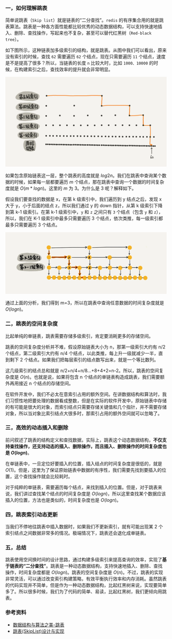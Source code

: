 ### 一，如何理解跳表

简单说跳表（`Skip list`）就是链表的“二分查找”。`redis` 的有序集合用的就是跳表算法。跳表是一种各方面性能都比较优秀的动态数据结构，可以支持快速地插入、删除、查找操作，写起来也不复杂，甚至可以替代红黑树（`Red-black tree`）。

如下图所示，这种链表加多级索引的结构，就是跳表。从图中我们可以看出，原来没有索引的时候，查找 `62` 需要遍历 `62` 个结点，现在只需要遍历 `11` 个结点，速度是不是提高了很多？所以，当链表的长度 `n` 比较大时，比如 `1000、10000` 的时候，在构建索引之后，查找效率的提升就会非常明显。

![skip_list](.././/images/skip_list.png)

如果包含原始链表这一层，整个跳表的高度就是 $log2n$。我们在跳表中查询某个数据的时候，如果每一层都要遍历 $m$ 个结点，那在跳表中查询一个数据的时间复杂度就是 $O(m*logn)$。这里的 $m$ 为 $3$。为什么是 3 呢？解释如下。

假设我们要查找的数据是 x，在第 k 级索引中，我们遍历到 y 结点之后，发现 x 大于 y，小于后面的结点 z，所以我们通过 y 的 down 指针，从第 k 级索引下降到第 k-1 级索引。在第 k-1 级索引中，`y` 和 `z` 之间只有 `3` 个结点（包含 `y` 和 `z`），所以，我们在 K-1 级索引中最多只需要遍历 3 个结点，依次类推，每一级索引都最多只需要遍历 3 个结点。

![skip_list](.././/images/skip_list2.png)

通过上面的分析，我们得到 m=3，所以在跳表中查询任意数据的时间复杂度就是 $O(logn)$。

### 二，跳表的空间复杂度

比起单纯的单链表，跳表需要存储多级索引，肯定要消耗更多的存储空间。

跳表的空间复杂度分析并不难，假设原始链表大小为 n，那第一级索引大约有 n/2 个结点，第二级索引大约有 n/4 个结点，以此类推，每上升一级就减少一半，直到剩下 2 个结点。如果我们把每层索引的结点数写出来，就是一个等比数列。

这几级索引的结点总和就是 n/2+n/4+n/8…+8+4+2=n-2。所以，跳表的空间复杂度是 $O(n)$。也就是说，如果将包含 n 个结点的单链表构造成跳表，我们需要额外再用接近 n 个结点的存储空间。

在软件开发中，我们不必太在意索引占用的额外空间。在讲数据结构和算法时，我们习惯性地把要处理的数据看成整数，但是在实际的软件开发中，原始链表中存储的有可能是很大的对象，而索引结点只需要存储关键值和几个指针，并不需要存储对象，所以当对象比索引结点大很多时，那索引占用的额外空间就可以忽略了。

### 三，高效的动态插入和删除

前问叙述了跳表的结构定义和查找数据，实际上，跳表这个动态数据结构，**不仅支持查找操作，还支持动态的插入、删除操作，而且插入、删除操作的时间复杂度也是 $O(logn)$**。

在单链表中，一旦定位好要插入的位置，插入结点的时间复杂度是很低的，就是 $O(1)$。但是，这里为了保证原始链表中数据的有序性，我们需要先找到要插入的位置，这个查找操作就会比较耗时。

对于纯粹的单链表，需要遍历每个结点，来找到插入的位置。但是，对于跳表来说，我们讲过查找某个结点的时间复杂度是 $O(logn)$，所以这里查找某个数据应该插入的位置，方法也是类似的，时间复杂度也是 $O(logn)$。

### 四，跳表索引动态更新

当我们不停地往跳表中插入数据时，如果我们不更新索引，就有可能出现某 2 个索引结点之间数据非常多的情况。极端情况下，跳表还会退化成单链表。

### 五，总结

跳表使用空间换时间的设计思路，通过构建多级索引来提高查询的效率，实现了**基于链表的“二分查找”**。跳表是一种动态数据结构，支持快速地插入、删除、查找操作，时间复杂度都是 $O(logn)$。跳表的空间复杂度是 $O(n)$。不过，跳表的实现非常灵活，可以通过改变索引构建策略，有效平衡执行效率和内存消耗。虽然跳表的代码实现并不简单，但是作为一种动态数据结构，比起红黑树来说，实现要简单多了。所以很多时候，我们为了代码的简单、易读，比起红黑树，我们更倾向用跳表。

### 参考资料

+ [数据结构与算法之美-跳表](https://time.geekbang.org/column/article/42896)
+ [跳表(SkipList)设计与实现
](https://leetcode-cn.com/circle/article/gRlksy/)